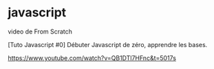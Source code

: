 # javascript

video de From Scratch

[Tuto Javascript #0] Débuter Javascript de zéro, apprendre les bases.

https://www.youtube.com/watch?v=QB1DTl7HFnc&t=5017s
